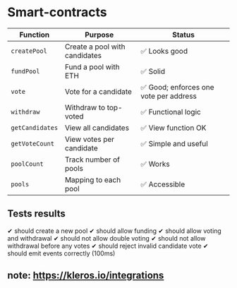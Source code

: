 # Smart-contracts

| Function        | Purpose                       | Status                                |
| --------------- | ----------------------------- | ------------------------------------- |
| `createPool`    | Create a pool with candidates | ✅ Looks good                          |
| `fundPool`      | Fund a pool with ETH          | ✅ Solid                               |
| `vote`          | Vote for a candidate          | ✅ Good; enforces one vote per address |
| `withdraw`      | Withdraw to top-voted         | ✅ Functional logic                    |
| `getCandidates` | View all candidates           | ✅ View function OK                    |
| `getVoteCount`  | View votes per candidate      | ✅ Simple and useful                   |
| `poolCount`     | Track number of pools         | ✅ Works                               |
| `pools`         | Mapping to each pool          | ✅ Accessible                          |




## Tests results 
✔ should create a new pool
✔ should allow funding
✔ should allow voting and withdrawal
✔ should not allow double voting
✔ should not allow withdrawal before any votes
✔ should reject invalid candidate vote
✔ should emit events correctly (100ms)


## note: https://kleros.io/integrations 
